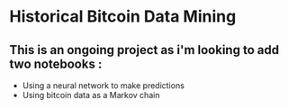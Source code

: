 # Historical Bitcoin Data Mining
## This is an ongoing project as i'm looking to add two notebooks :
- Using a neural network to make predictions
- Using bitcoin data as a Markov chain

